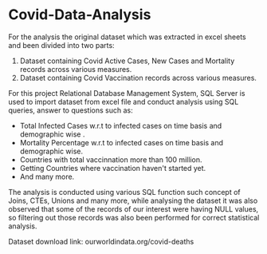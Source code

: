 # Covid-Data-Analysis

For the analysis the original dataset which was extracted in excel sheets and been divided into two parts:
1. Dataset containing Covid Active Cases, New Cases and Mortality records across various measures.
2. Dataset containing Covid Vaccination records across various measures.

For this project Relational Database Management System, SQL Server is used to import dataset from excel file and conduct analysis using SQL queries, answer to questions such as:
- Total Infected Cases w.r.t to infected cases on time basis and demographic wise  .
- Mortality Percentage w.r.t to infected cases on time basis and demographic wise.
- Countries with total vaccinnation more than 100 million.
- Getting Countries where vaccination haven't started yet.
- And many more.

The analysis is conducted using various SQL function such concept of Joins, CTEs, Unions and many more, while analysing the dataset it was also observed that some of the records of our interest were having NULL values, so filtering out those records was also been performed for correct statistical analysis. 




Dataset download link: ourworldindata.org/covid-deaths 
